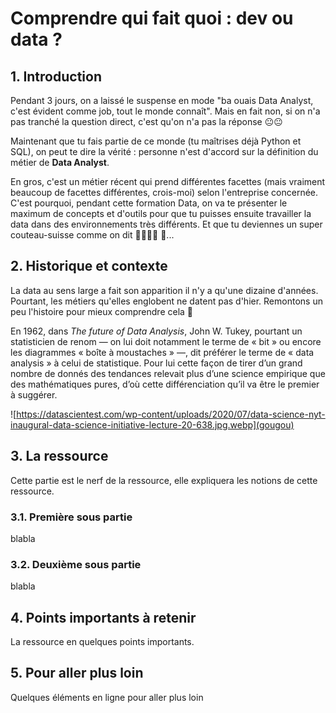 # Comprendre qui fait quoi : dev ou data ?

## 1. Introduction
Pendant 3 jours, on a laissé le suspense en mode "ba ouais Data Analyst, c'est évident comme job, tout le monde connaît". Mais en fait non, si on n'a pas tranché la question direct, c'est qu'on n'a pas la réponse 😐😐

Maintenant que tu fais partie de ce monde (tu maîtrises déjà Python et SQL), on peut te dire la vérité : personne n'est d'accord sur la définition du métier de **Data Analyst**. 

En gros, c'est un métier récent qui prend différentes facettes (mais vraiment beaucoup de facettes différentes, crois-moi) selon l'entreprise concernée. C'est pourquoi, pendant cette formation Data, on va te présenter le maximum de concepts et d'outils pour que tu puisses ensuite travailler la data dans des environnements très différents. Et que tu deviennes un super couteau-suisse comme on dit 🔪🔎🔦🔬 🔨...

## 2. Historique et contexte
La data au sens large a fait son apparition il n'y a qu'une dizaine d'années. Pourtant, les métiers qu'elles englobent ne datent pas d'hier. Remontons un peu l'histoire pour mieux comprendre cela 📜

En 1962, dans *The future of Data Analysis*, John W. Tukey, pourtant un statisticien de renom — on lui doit notamment le terme de « bit » ou encore les diagrammes « boîte à moustaches » —, dit préférer le terme de « data analysis » à celui de statistique. Pour lui cette façon de tirer d’un grand nombre de donnés des tendances relevait plus d’une science empirique que des mathématiques pures, d’où cette différenciation qu’il va être le premier à suggérer.

![https://datascientest.com/wp-content/uploads/2020/07/data-science-nyt-inaugural-data-science-initiative-lecture-20-638.jpg.webp](gougou)


## 3. La ressource
Cette partie est le nerf de la ressource, elle expliquera les notions de cette ressource.

### 3.1. Première sous partie
blabla

### 3.2. Deuxième sous partie
blabla

## 4. Points importants à retenir
La ressource en quelques points importants.

## 5. Pour aller plus loin
Quelques éléments en ligne pour aller plus loin
